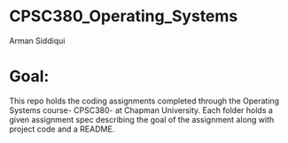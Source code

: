 # CPSC380_Operating_Systems
Arman Siddiqui

# Goal:
This repo holds the coding assignments completed through the Operating Systems course- CPSC380- at Chapman University. Each folder holds a given assignment
spec describing the goal of the assignment along with project code and a README.
